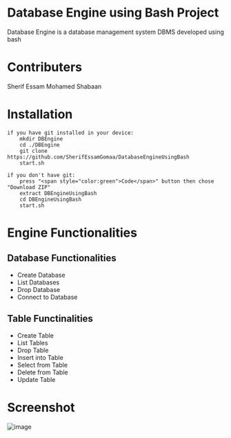 # Database Engine using Bash Project

Database Engine is a database management system DBMS developed using bash

# Contributers

Sherif Essam
Mohamed Shabaan


# Installation
    if you have git installed in your device:
        mkdir DBEngine
        cd ./DBEngine
        git clone https://github.com/SherifEssamGomaa/DatabaseEngineUsingBash
        start.sh

    if you don't have git:
        press "<span style="color:green">Code</span>" button then chose "Download ZIP"
        extract DBEngineUsingBash
        cd DBEngineUsingBash
        start.sh

# Engine Functionalities

## Database Functionalities

- Create Database
- List Databases
- Drop Database
- Connect to Database

## Table Functinalities

- Create Table
- List Tables
- Drop Table 
- Insert into Table
- Select from Table
- Delete from Table
- Update Table



# Screenshot

![image](https://user-images.githubusercontent.com/33463354/207152707-4b81d08e-70c6-459c-8dc9-a3e99e96dc01.png)